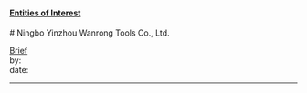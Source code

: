 #### [Entities of Interest](/list.html)
<link rel="stylesheet" type="text/css" href="../../assets/style.css">
# Ningbo Yinzhou Wanrong Tools Co., Ltd.

[comment]: <> (Add/Remove information below as you want)
[comment]: <> (Markdown cheatsheet: https://github.com/adam-p/markdown-here/wiki/Markdown-Cheatsheet)
[Brief](Brief.md)  
by:  
date:  

---
[comment]: <> (Add your content here)